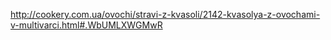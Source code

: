 http://cookery.com.ua/ovochi/stravi-z-kvasoli/2142-kvasolya-z-ovochami-v-multivarci.html#.WbUMLXWGMwR
